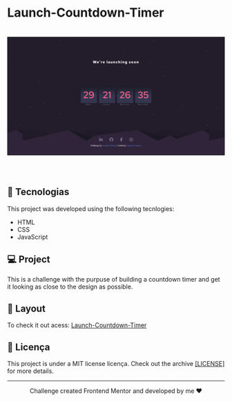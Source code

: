 # Launch-Countdown-Timer

<h1 align="center">
  <img alt="Timer" title="Timer" src="https://github.com/gustavodev1998/Launch-Countdown-Timer/blob/main/images/project.png" width="620px" />
</h1>

<br>

## 🚀 Tecnologias

This project was developed using the following tecnlogies:

- HTML
- CSS
- JavaScript

## 💻 Project

This is a challenge with the purpuse of building a countdown timer and get it looking as close to the design as possible.

## 🔖 Layout
To check it out acess: <a href="https://gustavodev1998.github.io/Launch-Countdown-Timer/" target="_blank">Launch-Countdown-Timer</a>

## :memo: Licença

This project is under a MIT license licença. Check out the archive
<a href="https://github.com/gustavodev1998/Launch-Countdown-Timer/blob/main/LICENSE">[LICENSE] </a> for more details.

---

<p align="center"> Challenge created Frontend Mentor and developed by me ♥ </span>
